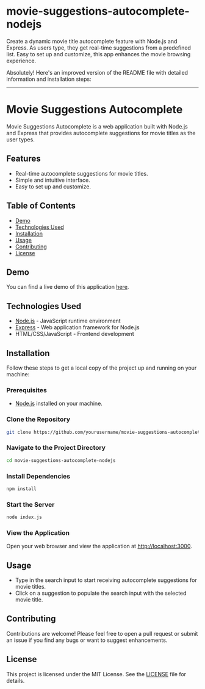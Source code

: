 # movie-suggestions-autocomplete-nodejs
Create a dynamic movie title autocomplete feature with Node.js and Express. As users type, they get real-time suggestions from a predefined list. Easy to set up and customize, this app enhances the movie browsing experience.


Absolutely! Here's an improved version of the README file with detailed information and installation steps:

---

# Movie Suggestions Autocomplete

Movie Suggestions Autocomplete is a web application built with Node.js and Express that provides autocomplete suggestions for movie titles as the user types.

## Features

- Real-time autocomplete suggestions for movie titles.
- Simple and intuitive interface.
- Easy to set up and customize.

## Table of Contents

- [Demo](#demo)
- [Technologies Used](#technologies-used)
- [Installation](#installation)
- [Usage](#usage)
- [Contributing](#contributing)
- [License](#license)

## Demo

You can find a live demo of this application [here](https://jsfiddle.net/suraj_anand_24/yuLhxm2b/7/).

## Technologies Used

- [Node.js](https://nodejs.org/) - JavaScript runtime environment
- [Express](https://expressjs.com/) - Web application framework for Node.js
- HTML/CSS/JavaScript - Frontend development

## Installation

Follow these steps to get a local copy of the project up and running on your machine:

### Prerequisites

- [Node.js](https://nodejs.org/) installed on your machine.

### Clone the Repository

```bash
git clone https://github.com/yourusername/movie-suggestions-autocomplete-nodejs.git
```

### Navigate to the Project Directory

```bash
cd movie-suggestions-autocomplete-nodejs
```

### Install Dependencies

```bash
npm install
```

### Start the Server

```bash
node index.js
```

### View the Application

Open your web browser and view the application at [http://localhost:3000](http://localhost:3000).

## Usage

- Type in the search input to start receiving autocomplete suggestions for movie titles.
- Click on a suggestion to populate the search input with the selected movie title.

## Contributing

Contributions are welcome! Please feel free to open a pull request or submit an issue if you find any bugs or want to suggest enhancements.

## License

This project is licensed under the MIT License. See the [LICENSE](LICENSE) file for details.
